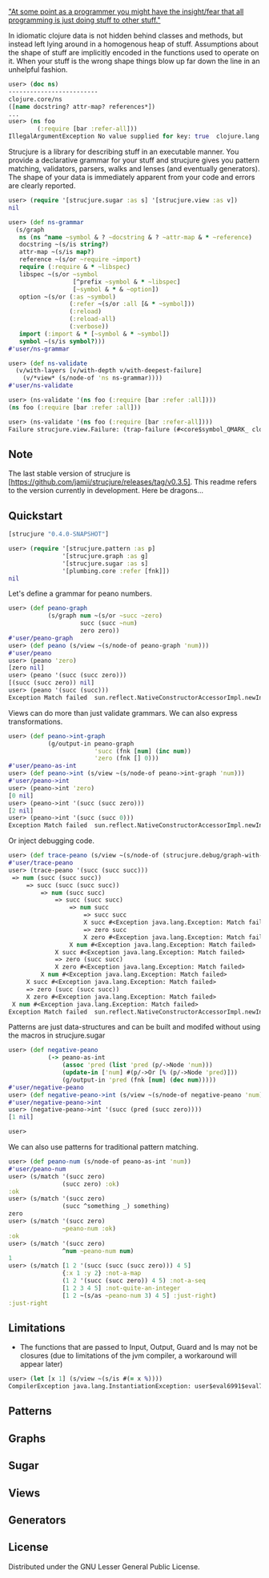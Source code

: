 ["At some point as a programmer you might have the insight/fear that all programming is just doing stuff to other stuff."](http://highscalability.com/blog/2013/2/14/when-all-the-programs-a-graph-prismatics-plumbing-library.html)

In idiomatic clojure data is not hidden behind classes and methods, but instead left lying around in a homogenous heap of stuff. Assumptions about the shape of stuff are implicitly encoded in the functions used to operate on it. When your stuff is the wrong shape things blow up far down the line in an unhelpful fashion.

``` clojure
user> (doc ns)
-------------------------
clojure.core/ns
([name docstring? attr-map? references*])
...
user> (ns foo
        (:require [bar :refer-all]))
IllegalArgumentException No value supplied for key: true  clojure.lang.PersistentHashMap.create (PersistentHashMap.java:77)
```

Strucjure is a library for describing stuff in an executable manner. You provide a declarative grammar for your stuff and strucjure gives you pattern matching, validators, parsers, walks and lenses (and eventually generators). The shape of your data is immediately apparent from your code and errors are clearly reported.

``` clojure
user> (require '[strucjure.sugar :as s] '[strucjure.view :as v])
nil

user> (def ns-grammar
  (s/graph
   ns (ns ^name ~symbol & ? ~docstring & ? ~attr-map & * ~reference)
   docstring ~(s/is string?)
   attr-map ~(s/is map?)
   reference ~(s/or ~require ~import)
   require (:require & * ~libspec)
   libspec ~(s/or ~symbol
                  [^prefix ~symbol & * ~libspec]
                  [~symbol & * & ~option])
   option ~(s/or (:as ~symbol)
                 (:refer ~(s/or :all [& * ~symbol]))
                 (:reload)
                 (:reload-all)
                 (:verbose))
   import (:import & * [~symbol & * ~symbol])
   symbol ~(s/is symbol?)))
#'user/ns-grammar

user> (def ns-validate
  (v/with-layers [v/with-depth v/with-deepest-failure]
    (v/*view* (s/node-of 'ns ns-grammar))))
#'user/ns-validate

user> (ns-validate '(ns foo (:require [bar :refer :all])))
(ns foo (:require [bar :refer :all]))

user> (ns-validate '(ns foo (:require [bar :refer-all])))
Failure strucjure.view.Failure: (trap-failure (#<core$symbol_QMARK_ clojure.core$symbol_QMARK_@7078cdad> :refer-all)) at node `symbol` on input `:refer-all`  strucjure.view/with-deepest-failure/fn--42754 (view.clj:372)
```

## Note

The last stable version of strucjure is [https://github.com/jamii/strucjure/releases/tag/v0.3.5]. This readme refers to the version currently in development. Here be dragons...

## Quickstart

``` clojure
[strucjure "0.4.0-SNAPSHOT"]
```

``` clojure
user> (require '[strucjure.pattern :as p]
               '[strucjure.graph :as g]
               '[strucjure.sugar :as s]
               '[plumbing.core :refer [fnk]])
nil
```

Let's define a grammar for peano numbers.

``` clojure
user> (def peano-graph
           (s/graph num ~(s/or ~succ ~zero)
                    succ (succ ~num)
                    zero zero))
#'user/peano-graph
user> (def peano (s/view ~(s/node-of peano-graph 'num)))
#'user/peano
user> (peano 'zero)
[zero nil]
user> (peano '(succ (succ zero)))
[(succ (succ zero)) nil]
user> (peano '(succ (succ)))
Exception Match failed  sun.reflect.NativeConstructorAccessorImpl.newInstance0 (NativeConstructorAccessorImpl.java:-2)
```

Views can do more than just validate grammars. We can also express transformations.

``` clojure
user> (def peano->int-graph
           (g/output-in peano-graph
                        'succ (fnk [num] (inc num))
                        'zero (fnk [] 0)))
#'user/peano-as-int
user> (def peano->int (s/view ~(s/node-of peano->int-graph 'num)))
#'user/peano->int
user> (peano->int 'zero)
[0 nil]
user> (peano->int '(succ (succ zero)))
[2 nil]
user> (peano->int '(succ (succ 0)))
Exception Match failed  sun.reflect.NativeConstructorAccessorImpl.newInstance0 (NativeConstructorAccessorImpl.java:-2)
```

Or inject debugging code.

``` clojure
user> (def trace-peano (s/view ~(s/node-of (strucjure.debug/graph-with-trace peano-graph) 'num)))
#'user/trace-peano
user> (trace-peano '(succ (succ succ)))
 => num (succ (succ succ))
     => succ (succ (succ succ))
         => num (succ succ)
             => succ (succ succ)
                 => num succ
                     => succ succ
                     X succ #<Exception java.lang.Exception: Match failed>
                     => zero succ
                     X zero #<Exception java.lang.Exception: Match failed>
                 X num #<Exception java.lang.Exception: Match failed>
             X succ #<Exception java.lang.Exception: Match failed>
             => zero (succ succ)
             X zero #<Exception java.lang.Exception: Match failed>
         X num #<Exception java.lang.Exception: Match failed>
     X succ #<Exception java.lang.Exception: Match failed>
     => zero (succ (succ succ))
     X zero #<Exception java.lang.Exception: Match failed>
 X num #<Exception java.lang.Exception: Match failed>
Exception Match failed  sun.reflect.NativeConstructorAccessorImpl.newInstance0 (NativeConstructorAccessorImpl.java:-2)
```

Patterns are just data-structures and can be built and modifed without using the macros in strucjure.sugar

``` clojure
user> (def negative-peano
           (-> peano-as-int
               (assoc 'pred (list 'pred (p/->Node 'num)))
               (update-in ['num] #(p/->Or [% (p/->Node 'pred)]))
               (g/output-in 'pred (fnk [num] (dec num)))))
#'user/negative-peano
user> (def negative-peano->int (s/view ~(s/node-of negative-peano 'num))))
#'user/negative-peano->int
user> (negative-peano->int '(succ (pred (succ zero))))
[1 nil]

user>
```

We can also use patterns for traditional pattern matching.

``` clojure
user> (def peano-num (s/node-of peano-as-int 'num))
#'user/peano-num
user> (s/match '(succ zero)
               (succ zero) :ok)
:ok
user> (s/match '(succ zero)
               (succ ^something _) something)
zero
user> (s/match '(succ zero)
               ~peano-num :ok)
:ok
user> (s/match '(succ zero)
               ^num ~peano-num num)
1
user> (s/match [1 2 '(succ (succ (succ zero))) 4 5]
               {:x 1 :y 2} :not-a-map
               (1 2 '(succ (succ zero)) 4 5) :not-a-seq
               [1 2 3 4 5] :not-quite-an-integer
               [1 2 ~(s/as ~peano-num 3) 4 5] :just-right)
:just-right
```

## Limitations

 * The functions that are passed to Input, Output, Guard and Is may not be closures (due to limitations of the jvm compiler, a workaround will appear later)

``` clojure
user> (let [x 1] (s/view ~(s/is #(= x %))))
CompilerException java.lang.InstantiationException: user$eval6991$eval7201__7202, compiling:(NO_SOURCE_PATH:1:35)
```

## Patterns

## Graphs

## Sugar

## Views

## Generators

## License

Distributed under the GNU Lesser General Public License.
